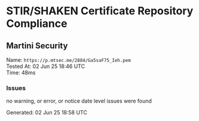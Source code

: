 # STIR/SHAKEN Certificate Repository Compliance

## Martini Security

Name: `https://p.mtsec.me/2884/Ga5saF75_Ieh.pem`\
Tested At: 02 Jun 25 18:46 UTC\
Time: 48ms

### Issues

no warning, or error, or notice date level issues were found

Generated: 02 Jun 25 18:58 UTC